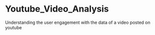 # Youtube_Video_Analysis
Understanding the user engagement with the data of a video posted on youtube
